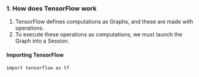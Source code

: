### 1. How does TensorFlow work
1. TensorFlow defines computations as Graphs, and these are made with operations.
2. To execute these operations as computations, we must launch the Graph into a Session. 

#### Importing TensorFlow
```
import tensorflow as tf
```
